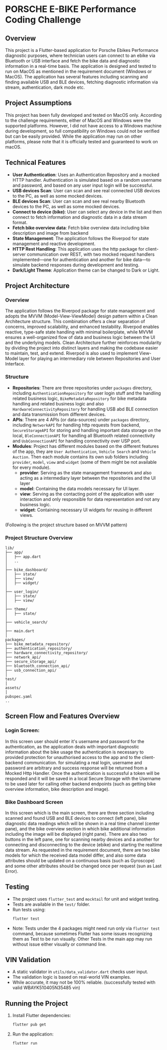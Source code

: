 # PORSCHE E-BIKE Performance Coding Challenge

## Overview
This project is a Flutter-based application for Porsche Ebikes Performance diagnostic purposes, where technician users can connect to an ebike via Bluetooth or USB interface and fetch the bike data and 
diagnostic information in a real-time basis. The application is designed and tested to run on MacOS as mentioned in the requirement document (Windows or MacOS).
The application has several features including scanning and finding available USB and BLE devices, fetching diagnostic information via stream, authentication, dark mode etc. 

## Project Assumptions
This project has been fully developed and tested on MacOS only. According to the challenge requirements, either of MacOS and Windows were the supported platforms. However, I did not have access to a Windows machine 
during development, so full compatibility on Windows could not be verified but can be easily provided.
While the application may run on other platforms, please note that it is officially tested and guaranteed to work on macOS.


## Technical Features
- **User Authentication**: Uses an Authentication Repository and a mocked HTTP handler. Authentication is simulated based on a random username and password, and based on any user input login will be successful.
- **USB devices Scan**: User can scan and see real connected USB devices to the PC, as well as some mocked devices. 
- **BLE devices Scan**: User can scan and see real nearby Bluetooth devices to the PC, as well as some mocked devices.
- **Connect to device (bike)**: User can select any device in the list and then connect to fetch information and diagnostic data in a data stream format.
- **Fetch bike overview data**: Fetch bike overview data including bike description and image from backend 
- **State Management**: The application follows the Riverpod for state management and reactive development.
- **HTTP Rest Handling**: This application uses the http package for client-server communication over REST, with two mocked request handlers implemented—one for authentication and another for bike data—to simulate backend responses during development and testing.
- **Dark/Light Theme**: Application theme can be changed to Dark or Light.

## Project Architecture
### Overview
The application follows the Riverpod package for state management and adopts the MVVM (Model-View-ViewModel) design pattern within a Clean Architecture structure. This combination offers a clear separation of concerns,
improved scalability, and enhanced testability. Riverpod enables reactive, type-safe state handling with minimal boilerplate, while MVVM ensures a well-organized flow of data and business logic between the UI
and the underlying models. Clean Architecture further reinforces modularity by dividing the project into distinct layers and making the codebase easier to maintain, test, and extend.
Riverpod is also used to implement View-Model layer for playing an intermediary role between Repositories and User Interface.

### Structure
- **Repositories**: There are three repositories under `packages` directory, including `AuthenticationRepository` for user login stuff and the handling related business logic, `BikeMetadataRepository` for bike metadata handling and related business logic and also  
 `HardwareConnectivityRepository` for handling USB abd BLE connection and data transmission from different devices.
- **APIs**: There are 4 APIs (or data-sources) under `packages` directory, including `NetworkAPI` for handling http requests from backend, `SecureStorageAPI` for storing and handling important
  data storage on the local, `BleConnectionAPI` for handling all Bluetooth related connectivity and `UsbConnectionAPI` for handling connectivity over USP port.
- **Modules**: Project has different modules based on the different features of the app, they are `User Authentication`, `Vehicle Search` and `Vehicle Auction`. Then each module 
  contains its own sub folders including `provider`, `model`, `view` and `widget` (some of them might be not available for every module).
  - **provider**: Serving as the state management framework and also acting as a intermediary layer between the repositories and the UI layer
  - **model**: Containing the data models necessary for UI layer. 
  - **view**: Serving as the contacting point of the application with user interaction and only responsible for data representation and not any business logic.
  - **widget**: Containing necessary UI widgets for reusing in different views.

(Following is the project structure based on MVVM pattern)

### Project Structure Overview
```
lib/
├── app/
│   ├── app.dart
│   ..
│
├── bike_dashboard/
│   ├── state/
│   ├── view/
│   ├── widget/
│
├── user_login/
│   ├── state/
│   ├── view/
│
├── theme/
│   ├── state/
│
├── vehicle_search/
│
├── main.dart
│
packages/
├── bike_metadata_repository/
├── authentication_repository/
├── hardware_connectivity_repository/
├── network_api/
├── secure_storage_api/
├── bluetooth_connection_api/
├── usb_connection_api/
│
test/
│
assets/
│
pubspec.yaml
..
```

## Screen Flow and Features Overview

### Login Screen:
In this screen user should enter it's username and password for the authentication, as the application deals with important diagnostic information about the bike usage the authentication is necessary to 
provided protection for unauthorised access to the app and to the client-backend communication. for simulating a real login, username and password are arbitrary and 
success response will be returned from a Mocked Http Handler. Once the authentication is successful a token will be responded and it will be saved in a
local Secure Storage with the Username to be used later for calling other backend endpoints (such as getting bike overview information, bike description and image).

### Bike Dashboard Screen
In this screen which is the main screen, there are three section including scanned and found USB and BLE devices to connect (left pane), bike diagnostic data readings which will be shown in a real time channel (center pane),
and the bike overview section in which bike additional information including the image will be displayed (right pane).
There are also two buttons in the left pane, one for scanning nearby devices and a another for connecting and disconnecting to the device (ebike) and starting the realtime data stream. As requested in the requirement
document, there are two bike models for which the received data model differ, and also some data attributes should be updated on a continuous basis (such as Gyroscope) and some other attributes should be changed once 
per request (sun as Last Error).



## Testing
- The project uses `flutter_test` and `mocktail` for unit and widget testing.
- Tests are available in the `test/` folder.
- Run tests using:
  ```sh
  flutter test
  ```
- Note: Tests under the 4 packages might need run only via `flutter test` command, because sometimes Flutter has some issues recognizing them as Test to be run visually.
  Other Tests in the main app may run without issue either visually or command line. 

## VIN Validation
- A static validator in `utils/data_validator.dart` checks user input.
- The validation logic is based on real-world VIN examples.
- While accurate, it may not be 100% reliable. (successfully tested with valid WBAYK510405N35485 vin)

## Running the Project
1. Install Flutter dependencies:
   ```sh
   flutter pub get
   ```
2. Run the application:
   ```sh
   flutter run
   ```
   
